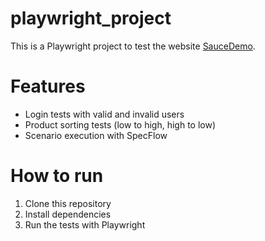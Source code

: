 # playwright_project
This is a Playwright project to test the website [SauceDemo](https://www.saucedemo.com).

# Features
- Login tests with valid and invalid users
- Product sorting tests (low to high, high to low)
- Scenario execution with SpecFlow

# How to run
1. Clone this repository
2. Install dependencies
3. Run the tests with Playwright

